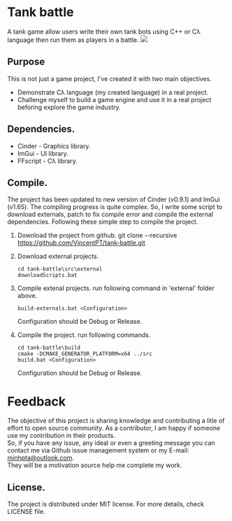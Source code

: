 # Tank battle
A tank game allow users write their own tank bots using C++ or Cλ language then run them as players in a battle.
![](https://github.com/VincentPT/ffscript/blob/master/doc/images/best-practice.gif)

## Purpose
This is not just a game project, I've created it with two main objectives.
* Demonstrate Cλ language (my created language) in a real project.
* Challenge myself to build a game engine and use it in a real project beforing explore the game industry.

## Dependencies.
* Cinder - Graphics library.
* ImGui - UI library.
* FFscript - Cλ library.

## Compile.
The project has been updated to new version of Cinder (v0.9.1) and ImGui (v1.65). The compiling progress is quite complex. So, I write some script to download externals, patch to fix compile error and compile the external dependencies.
Following these simple step to compile the project.

1. Download the project from github.
   git clone --recursive https://github.com/VincentPT/tank-battle.git

2. Download external projects.  
   ```
   cd tank-battle\src\external
   downloadScripts.bat
   ```
3. Compile extenal projects.
   run following command in 'external' folder above.
   ```
   build-externals.bat <Configuration>
   ```
   Configuration should be Debug or Release.
   
4. Compile the project.
   run following commands.
   ```
   cd tank-battle\build
   cmake -DCMAKE_GENERATOR_PLATFORM=x64 ../src
   build.bat <Configuration>
   ```
   Configuration should be Debug or Release.
   
# Feedback
 The objective of this project is sharing knowledge and contributing a litle of effort to open source community. As a contributor, I am happy if someone use my contribution in their products.  
 So, if you have any issue, any ideal or even a greeting message you can contact me via Github issue management system or my E-mail: minhpta@outlook.com.  
 They will be a motivation source help me complete my work.

## License.
The project is distributed under MIT license.
For more details, check LICENSE file.
